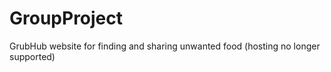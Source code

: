 # GroupProject
GrubHub website for finding and sharing unwanted food (hosting no longer supported) 
